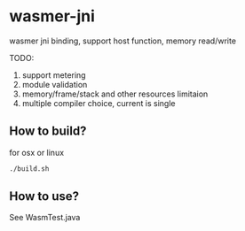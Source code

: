 # wasmer-jni

wasmer jni binding, support host function, memory read/write

TODO:

1. support metering 
2. module validation
3. memory/frame/stack and other resources limitaion
4. multiple compiler choice, current is single


## How to build?

for osx or linux

```sh
./build.sh
```

## How to use?

See WasmTest.java